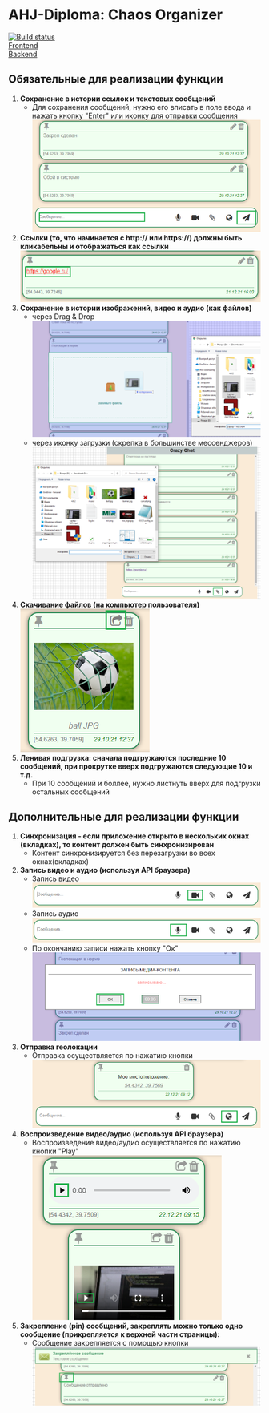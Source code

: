 # **AHJ-Diploma: Chaos Organizer**
[![Build status](https://ci.appveyor.com/api/projects/status/pljl0u293mvx5rq1?svg=true)](https://ci.appveyor.com/project/lap-Dmitry/ahj-diploma-chaos-front) </br>
[Frontend](https://lap-dmitry.github.io/AHJ-diploma-Chaos-front/) </br>
[Backend](https://lap-heroku-chaos.herokuapp.com/) </br>

## **Обязательные для реализации функции**
1. **Сохранение в истории ссылок и текстовых сообщений**
   * Для сохранения сообщений, нужно его вписать в поле ввода и нажать кнопку "Enter" или иконку для отправки сообщения </br>
![Images](./public/sendAndSavesMessages.png)
2. **Ссылки (то, что начинается с http:// или https://) должны быть кликабельны и отображаться как ссылки** </br>
![Images](./public/clickUrl.png)
3. **Сохранение в истории изображений, видео и аудио (как файлов)**
   * через Drag & Drop </br>
 ![Images](./public/DragAndDrops.png)
   * через иконку загрузки (скрепка в большинстве мессенджеров) </br>
 ![Images](./public/addFiles.png)
4. **Скачивание файлов (на компьютер пользователя)** </br>
![Images](./public/loadFiles.png)
5. **Ленивая подгрузка: сначала подгружаются последние 10 сообщений, при прокрутке вверх подгружаются следующие 10 и т.д.**
   *  При 10 сообщений и боллее, нужно листнуть вверх для подгрузки остальных сообщений 

## **Дополнительные для реализации функции**
1. **Синхронизация - если приложение открыто в нескольких окнах (вкладках), то контент должен быть синхронизирован**
   * Контент синхронизируется без перезагрузки во всех окнах(вкладках)
2. **Запись видео и аудио (используя API браузера)**
   * Запись видео </br>
![Images](./public/video.png)
   * Запись аудио </br>
![Images](./public/audio.png)
   * По окончанию записи нажать кнопку "Ок"</br>
![Images](./public/recordingMedia.png)
3. **Отправка геолокации**
   * Отправка осуществляется по нажатию кнопки </br>
![Images](./public/geolocation.png)
4. **Воспроизведение видео/аудио (используя API браузера)**
   * Воспроизведение видео/аудио осуществляется по нажатию кнопки "Play"</br>
![Images](./public/playAudioVideo.png)
5. **Закрепление (pin) сообщений, закреплять можно только одно сообщение (прикрепляется к верхней части страницы):**
   * Сообщение закрепляется с помощью кнопки </br>
![Images](./public/anchor.png)